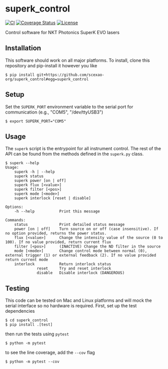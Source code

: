 # superk_control

[![CI](https://github.com/scexao-org/superk_control/actions/workflows/ci.yml/badge.svg)](https://github.com/scexao-org/superk_control/actions/workflows/ci.yml)
[![Coverage Status](https://codecov.io/gh/scexao-org/superk_control/graph/badge.svg)](https://codecov.io/gh/scexao-org/superk_control/)
[![License](https://img.shields.io/github/license/scexao-org/superk_control?color=yellow)](LICENSE)

Control software for NKT Photonics SuperK EVO lasers

## Installation

This software should work on all major platforms. To install, clone this repository and pip-install it however you like

```
$ pip install git+https://github.com/scexao-org/superk_control#egg=superk_control
```

## Setup

Set the `SUPERK_PORT` environment variable to the serial port for communication (e.g., "COM5", "/dev/ttyUSB3")

```
$ export SUPERK_PORT="COM5"
```

## Usage

The `superk` script is the entrypoint for all instrument control. The rest of the API can be found from the methods defined in the `superk.py` class.

```
$ superk --help
Usage:
    superk -h | --help
    superk status
    superk power [on | off]
    superk flux [<value>]
    superk filter [<pos>]
    superk mode [<mode>]
    superk interlock [reset | disable]

Options:
    -h --help           Print this message

Commands:
    status              Print detailed status message
    power [on | off]    Turn source on or off (case insensitive). If no option provided, returns the power status.
    flux [<value>]      Change the intensity value of the source (0 to 100). If no value provided, return current flux
    filter [<pos>]      (INACTIVE) Change the ND filter in the source
    mode [<mode>]       Change control mode between normal (0), external trigger (1) or external feedback (2). If no value provided return current mode
    interlock           Return interlock status
              reset     Try and reset interlock
              disable   Disable interlock (DANGEROUS)
```


## Testing

This code can be tested on Mac and Linux platforms and will mock the serial interface so no hardware is required. First, set up the test dependencies

```
$ cd superk_control
$ pip install .[test]
```

then run the tests using `pytest`

```
$ python -m pytest
```

to see the line coverage, add the `--cov` flag

```
$ python -m pytest --cov
```